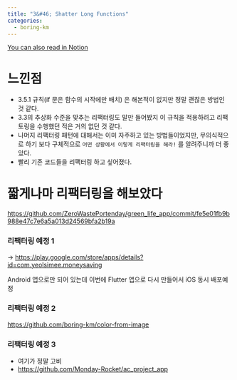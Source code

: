 ```yaml
---
title: "3&#46; Shatter Long Functions"
categories:
  - boring-km
---
```


[You can also read in Notion](https://www.notion.so/3-Shatter-Long-Functions-f3c26ed5ff464c23a9329293447c4ff0?pvs=4)

# 느낀점

- 3.5.1 규칙(if 문은 함수의 시작에만 배치) 은 해본적이 없지만 정말 괜찮은 방법인 것 같다.
- 3.3의 추상화 수준을 맞추는 리팩터링도 말만 들어봤지 이 규칙을 적용하려고 리팩토링을 수행했던 적은 거의 없던 것 같다.
- 나머지 리팩터링 패턴에 대해서는 이미 자주하고 있는 방법들이었지만, 무의식적으로 하기 보다 구체적으로 `어떤 상황에서 이렇게 리팩터링을 해라!` 를 알려주니까 더 좋았다.
- 빨리 기존 코드들을 리팩터링 하고 싶어졌다.

# 짧게나마 리팩터링을 해보았다

https://github.com/ZeroWastePortenday/green_life_app/commit/fe5e01fb9b988e47c7e6a5a013d24569bfa2b19a

### 리팩터링 예정 1

→ https://play.google.com/store/apps/details?id=com.yeolsimee.moneysaving

Android 앱으로만 되어 있는데 이번에 Flutter 앱으로 다시 만들어서 iOS 동시 배포예정

### 리팩터링 예정 2

https://github.com/boring-km/color-from-image

### 리팩터링 예정 3

- 여기가 정말 고비
- https://github.com/Monday-Rocket/ac_project_app